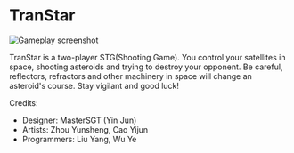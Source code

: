 # TranStar

![Gameplay screenshot](https://github.com/GhostatSpirit/GlobalGameJam18/raw/master/Docs/gameplay.png)

TranStar is a two-player STG(Shooting Game). You control your satellites in space, shooting asteroids and trying to destroy your opponent. Be careful, reflectors, refractors and other machinery in space will change an asteroid's course. Stay vigilant and good luck!



Credits:
- Designer: MasterSGT (Yin Jun)
- Artists: Zhou Yunsheng, Cao Yijun
- Programmers: Liu Yang, Wu Ye
